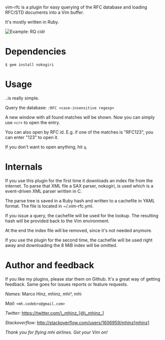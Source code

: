 vim-rfc is a plugin for easy querying of the RFC database and loading RFC/STD
documents into a Vim buffer.

It's mostly written in Ruby.

![Example: RQ cidr](https://github.com/mhinz/vim-rfc/raw/master/rfc.png)

Dependencies
============

```
$ gem install nokogiri
```

Usage
=====

..is really simple.

Query the database: `:RFC <case-insensitive regexp>`

A new window with all found matches will be shown. Now you can simply use `<cr>`
to open the entry.

You can also open by RFC id. E.g. if one of the matches is "RFC123", you can
enter "123" to open it.

If you don't want to open anything, hit `q`.

Internals
=========

If you use this plugin for the first time it downloads an index file from the
internet. To parse that XML file a SAX parser, nokogiri, is used which is a
event-driven XML parser written in C.

The parse tree is saved in a Ruby hash and written to a cachefile in YAML
format. The file is located in ~/.vim-rfc.yml.

If you issue a query, the cachefile will be used for the lookup. The resulting
hash will be provided back to the Vim environment.

At the end the index file will be removed, since it's not needed anymore.

If you use the plugin for the second time, the cachefile will be used right away
and downloading the 8 MiB index will be omitted.

Author and feedback
===================

If you like my plugins, please star them on Github. It's a great way of getting
feedback. Same goes for issues reports or feature requests.

*Names:* Marco Hinz, mhinz, mhi^, mhi

*Mail:* `<mh.codebro@gmail.com>`

*Twitter:* https://twitter.com/\_mhinz_[@\_mhinz_]

*Stackoverflow:* http://stackoverflow.com/users/1606959/mhinz[mhinz]

_Thank you for flying mhi airlines. Get your Vim on!_
